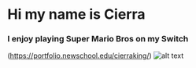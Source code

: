 # Hi my name is Cierra
### I enjoy playing Super Mario Bros on my Switch 
(https://portfolio.newschool.edu/cierraking/)
![alt text](https://github.com/kingco4/code2_test/blob/master/code2/066_66.JPG)